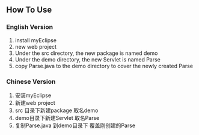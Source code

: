 
## How To Use ##

### English Version ###

1. install myEclipse
2. new web project
3. Under the src directory, the new package is named demo
4. Under the demo directory, the new Servlet is named Parse
5. copy Parse.java to the demo directory to cover the newly created Parse

### Chinese Version ###

1. 安装myEclipse
2. 新建web project
3. src 目录下新建package 取名demo
4. demo目录下新建Servlet 取名Parse
5. 复制Parse.java 到demo目录下 覆盖刚创建的Parse

